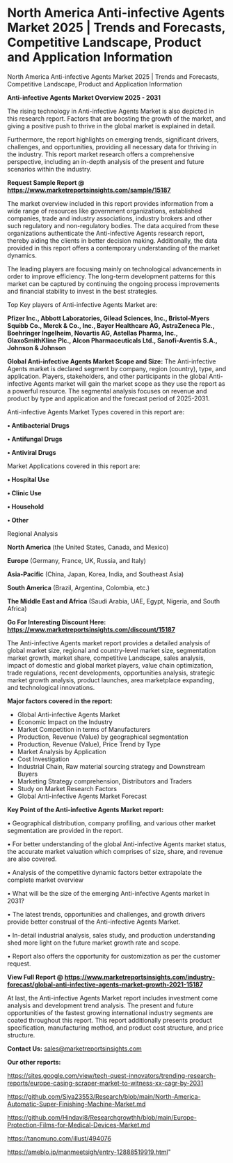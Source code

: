 # North America Anti-infective Agents Market 2025 | Trends and Forecasts, Competitive Landscape, Product and Application Information
North America Anti-infective Agents Market 2025 | Trends and Forecasts, Competitive Landscape, Product and Application Information

<Strong> Anti-infective Agents Market Overview 2025 - 2031</strong>

The rising technology in Anti-infective Agents Market is also depicted in this research report. Factors that are boosting the growth of the market, and giving a positive push to thrive in the global market is explained in detail.

Furthermore, the report highlights on emerging trends, significant drivers, challenges, and opportunities, providing all necessary data for thriving in the industry. This report market research offers a comprehensive perspective, including an in-depth analysis of the present and future scenarios within the industry.

<strong>Request Sample Report @ <a href=https://www.marketreportsinsights.com/sample/15187>https://www.marketreportsinsights.com/sample/15187</a></strong>

The market overview included in this report provides information from a wide range of resources like government organizations, established companies, trade and industry associations, industry brokers and other such regulatory and non-regulatory bodies. The data acquired from these organizations authenticate the Anti-infective Agents research report, thereby aiding the clients in better decision making. Additionally, the data provided in this report offers a contemporary understanding of the market dynamics.

The leading players are focusing mainly on technological advancements in order to improve efficiency. The long-term development patterns for this market can be captured by continuing the ongoing process improvements and financial stability to invest in the best strategies.

Top Key players of Anti-infective Agents Market are:

<strong>Pfizer Inc., Abbott Laboratories, Gilead Sciences, Inc., Bristol-Myers Squibb Co., Merck & Co., Inc., Bayer Healthcare AG, AstraZeneca Plc., Boehringer Ingelheim, Novartis AG, Astellas Pharma, Inc., GlaxoSmithKline Plc., Alcon Pharmaceuticals Ltd., Sanofi-Aventis S.A., Johnson & Johnson</strong>

<strong><b>Global Anti-infective Agents Market Scope and Size:</b></strong>
The Anti-infective Agents market is declared segment by company, region (country), type, and application. Players, stakeholders, and other participants in the global Anti-infective Agents market will gain the market scope as they use the report as a powerful resource. The segmental analysis focuses on revenue and product by type and application and the forecast period of 2025-2031.

Anti-infective Agents Market Types covered in this report are:

<strong>• Antibacterial Drugs

• Antifungal Drugs

• Antiviral Drugs</strong>

Market Applications covered in this report are:

<strong>• Hospital Use

• Clinic Use

• Household

• Other</strong> 

Regional Analysis

<strong>North America</strong> (the United States, Canada, and Mexico)

<strong>Europe</strong> (Germany, France, UK, Russia, and Italy)

<strong>Asia-Pacific</strong> (China, Japan, Korea, India, and Southeast Asia)

<strong>South America</strong> (Brazil, Argentina, Colombia, etc.)

<strong>The Middle East and Africa</strong> (Saudi Arabia, UAE, Egypt, Nigeria, and South Africa)

<strong>Go For Interesting Discount Here: <a href=https://www.marketreportsinsights.com/discount/15187>https://www.marketreportsinsights.com/discount/15187</a></strong>

The Anti-infective Agents market report provides a detailed analysis of global market size, regional and country-level market size, segmentation market growth, market share, competitive Landscape, sales analysis, impact of domestic and global market players, value chain optimization, trade regulations, recent developments, opportunities analysis, strategic market growth analysis, product launches, area marketplace expanding, and technological innovations.

<strong><b>Major factors covered in the report:</b></strong>
<ul>
  <li>Global Anti-infective Agents Market </li>
  <li>Economic Impact on the Industry</li>
  <li>Market Competition in terms of Manufacturers</li>
  <li>Production, Revenue (Value) by geographical segmentation</li>
  <li>Production, Revenue (Value), Price Trend by Type</li>
  <li>Market Analysis by Application</li>
  <li>Cost Investigation</li>
  <li>Industrial Chain, Raw material sourcing strategy and Downstream Buyers</li>
  <li>Marketing Strategy comprehension, Distributors and Traders</li>
  <li>Study on Market Research Factors</li>
  <li>Global Anti-infective Agents Market Forecast</li>
</ul>

<strong><b>Key Point of the Anti-infective Agents Market report:</b></strong>

• Geographical distribution, company profiling, and various other market segmentation are provided in the report.

• For better understanding of the global Anti-infective Agents market status, the accurate market valuation which comprises of size, share, and revenue are also covered.

• Analysis of the competitive dynamic factors better extrapolate the complete market overview

• What will be the size of the emerging Anti-infective Agents market in 2031?

• The latest trends, opportunities and challenges, and growth drivers provide better construal of the Anti-infective Agents Market.

• In-detail industrial analysis, sales study, and production understanding shed more light on the future market growth rate and scope.

• Report also offers the opportunity for customization as per the customer request.

<strong><b>View Full Report @ <a href=https://www.marketreportsinsights.com/industry-forecast/global-anti-infective-agents-market-growth-2021-15187>https://www.marketreportsinsights.com/industry-forecast/global-anti-infective-agents-market-growth-2021-15187</a></b></strong>


At last, the Anti-infective Agents Market report includes investment come analysis and development trend analysis. The present and future opportunities of the fastest growing international industry segments are coated throughout this report. This report additionally presents product specification, manufacturing method, and product cost structure, and price structure.

<strong>Contact Us:</strong>
sales@marketreportsinsights.com

<strong>Our other reports:</strong>

<a href=https://sites.google.com/view/tech-quest-innovators/trending-research-reports/europe-casing-scraper-market-to-witness-xx-cagr-by-2031>https://sites.google.com/view/tech-quest-innovators/trending-research-reports/europe-casing-scraper-market-to-witness-xx-cagr-by-2031</a>

<a href=https://github.com/Siya23553/Research/blob/main/North-America-Automatic-Super-Finishing-Machine-Market.md>https://github.com/Siya23553/Research/blob/main/North-America-Automatic-Super-Finishing-Machine-Market.md</a>

<a href=https://github.com/Hindavi8/Researchgrowthh/blob/main/Europe-Protection-Films-for-Medical-Devices-Market.md>https://github.com/Hindavi8/Researchgrowthh/blob/main/Europe-Protection-Films-for-Medical-Devices-Market.md</a>

<a href=https://tanomuno.com/illust/494076>https://tanomuno.com/illust/494076</a>

<a href=https://ameblo.jp/manmeetsigh/entry-12888519919.html>https://ameblo.jp/manmeetsigh/entry-12888519919.html</a>"
